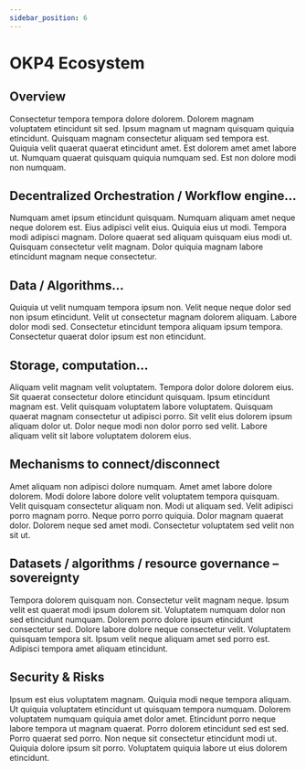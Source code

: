 ```yaml
---
sidebar_position: 6
---
```


# OKP4 Ecosystem

## Overview

Consectetur tempora tempora dolore dolorem. Dolorem magnam voluptatem etincidunt sit sed. Ipsum magnam ut magnam quisquam quiquia etincidunt. Quisquam magnam consectetur aliquam sed tempora est. Quiquia velit quaerat quaerat etincidunt amet. Est dolorem amet amet labore ut. Numquam quaerat quisquam quiquia numquam sed. Est non dolore modi non numquam.

## Decentralized Orchestration / Workflow engine…

Numquam amet ipsum etincidunt quisquam. Numquam aliquam amet neque neque dolorem est. Eius adipisci velit eius. Quiquia eius ut modi. Tempora modi adipisci magnam. Dolore quaerat sed aliquam quisquam eius modi ut. Quisquam consectetur velit magnam. Dolor quiquia magnam labore etincidunt magnam neque consectetur.

## Data / Algorithms…

Quiquia ut velit numquam tempora ipsum non. Velit neque neque dolor sed non ipsum etincidunt. Velit ut consectetur magnam dolorem aliquam. Labore dolor modi sed. Consectetur etincidunt tempora aliquam ipsum tempora. Consectetur quaerat dolor ipsum est non etincidunt.

## Storage, computation…

Aliquam velit magnam velit voluptatem. Tempora dolor dolore dolorem eius. Sit quaerat consectetur dolore etincidunt quisquam. Ipsum etincidunt magnam est. Velit quisquam voluptatem labore voluptatem. Quisquam quaerat magnam consectetur ut adipisci porro. Sit velit eius dolorem ipsum aliquam dolor ut. Dolor neque modi non dolor porro sed velit. Labore aliquam velit sit labore voluptatem dolorem eius.

## Mechanisms to connect/disconnect

Amet aliquam non adipisci dolore numquam. Amet amet labore dolore dolorem. Modi dolore labore dolore velit voluptatem tempora quisquam. Velit quisquam consectetur aliquam non. Modi ut aliquam sed. Velit adipisci porro magnam porro. Neque porro porro quiquia. Dolor magnam quaerat dolor. Dolorem neque sed amet modi. Consectetur voluptatem sed velit non sit ut.

## Datasets / algorithms / resource governance – sovereignty

Tempora dolorem quisquam non. Consectetur velit magnam neque. Ipsum velit est quaerat modi ipsum dolorem sit. Voluptatem numquam dolor non sed etincidunt numquam. Dolorem porro dolore ipsum etincidunt consectetur sed. Dolore labore dolore neque consectetur velit. Voluptatem quisquam tempora sit. Ipsum velit neque aliquam amet sed porro est. Adipisci tempora amet aliquam etincidunt.

## Security & Risks

Ipsum est eius voluptatem magnam. Quiquia modi neque tempora aliquam. Ut quiquia voluptatem etincidunt ut quisquam tempora numquam. Dolorem voluptatem numquam quiquia amet dolor amet. Etincidunt porro neque labore tempora ut magnam quaerat. Porro dolorem etincidunt sed est sed. Porro quaerat sed porro. Non neque sit consectetur etincidunt modi ut. Quiquia dolore ipsum sit porro. Voluptatem quiquia labore ut eius dolorem etincidunt.
